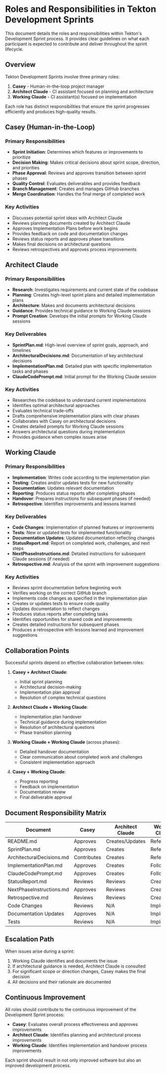 # Roles and Responsibilities in Tekton Development Sprints

This document details the roles and responsibilities within Tekton's Development Sprint process. It provides clear guidelines on what each participant is expected to contribute and deliver throughout the sprint lifecycle.

## Overview

Tekton Development Sprints involve three primary roles:

1. **Casey** - Human-in-the-loop project manager
2. **Architect Claude** - CI assistant focused on planning and architecture
3. **Working Claude** - CI assistant(s) focused on implementation

Each role has distinct responsibilities that ensure the sprint progresses efficiently and produces high-quality results.

## Casey (Human-in-the-Loop)

### Primary Responsibilities

- **Sprint Initiation**: Determines which features or improvements to prioritize
- **Decision Making**: Makes critical decisions about sprint scope, direction, and priorities
- **Phase Approval**: Reviews and approves transition between sprint phases
- **Quality Control**: Evaluates deliverables and provides feedback
- **Branch Management**: Creates and manages GitHub branches
- **Merge Coordination**: Handles the final merge of completed work

### Key Activities

- Discusses potential sprint ideas with Architect Claude
- Reviews planning documents created by Architect Claude
- Approves Implementation Plans before work begins
- Provides feedback on code and documentation changes
- Reviews status reports and approves phase transitions
- Makes final decisions on architectural questions
- Reviews retrospectives and approves process improvements

## Architect Claude

### Primary Responsibilities

- **Research**: Investigates requirements and current state of the codebase
- **Planning**: Creates high-level sprint plans and detailed implementation plans
- **Architecture**: Makes and documents architectural decisions
- **Guidance**: Provides technical guidance to Working Claude sessions
- **Prompt Creation**: Develops the initial prompts for Working Claude sessions

### Key Deliverables

- **SprintPlan.md**: High-level overview of sprint goals, approach, and timelines
- **ArchitecturalDecisions.md**: Documentation of key architectural decisions
- **ImplementationPlan.md**: Detailed plan with specific implementation tasks and phases
- **ClaudeCodePrompt.md**: Initial prompt for the Working Claude session

### Key Activities

- Researches the codebase to understand current implementations
- Identifies optimal architectural approaches
- Evaluates technical trade-offs
- Drafts comprehensive implementation plans with clear phases
- Collaborates with Casey on architectural decisions
- Creates detailed prompts for Working Claude sessions
- Answers architectural questions during implementation
- Provides guidance when complex issues arise

## Working Claude

### Primary Responsibilities

- **Implementation**: Writes code according to the implementation plan
- **Testing**: Creates and/or updates tests for new functionality
- **Documentation**: Updates relevant documentation
- **Reporting**: Produces status reports after completing phases
- **Handover**: Prepares instructions for subsequent phases (if needed)
- **Retrospective**: Identifies improvements and lessons learned

### Key Deliverables

- **Code Changes**: Implementation of planned features or improvements
- **Tests**: New or updated tests for implemented functionality
- **Documentation Updates**: Updated documentation reflecting changes
- **StatusReport.md**: Report on completed work, challenges, and next steps
- **NextPhaseInstructions.md**: Detailed instructions for subsequent Claude sessions (if needed)
- **Retrospective.md**: Analysis of the sprint with improvement suggestions

### Key Activities

- Reviews sprint documentation before beginning work
- Verifies working on the correct GitHub branch
- Implements code changes as specified in the implementation plan
- Creates or updates tests to ensure code quality
- Updates documentation to reflect changes
- Produces status reports after completing tasks
- Identifies opportunities for shared code and improvements
- Creates detailed instructions for subsequent phases
- Produces a retrospective with lessons learned and improvement suggestions

## Collaboration Points

Successful sprints depend on effective collaboration between roles:

1. **Casey + Architect Claude**:
   - Initial sprint planning
   - Architectural decision-making
   - Implementation plan approval
   - Resolution of complex technical questions

2. **Architect Claude + Working Claude**:
   - Implementation plan handover
   - Technical guidance during implementation
   - Resolution of architectural questions
   - Phase transition planning

3. **Working Claude + Working Claude** (across phases):
   - Detailed handover documentation
   - Clear communication about completed work and challenges
   - Consistent implementation approach

4. **Casey + Working Claude**:
   - Progress reporting
   - Feedback on implementation
   - Documentation review
   - Final deliverable approval

## Document Responsibility Matrix

| Document | Casey | Architect Claude | Working Claude |
|----------|-------|------------------|----------------|
| README.md | Approves | Creates/Updates | References |
| SprintPlan.md | Approves | Creates | References |
| ArchitecturalDecisions.md | Contributes | Creates | References |
| ImplementationPlan.md | Approves | Creates | Follows |
| ClaudeCodePrompt.md | Approves | Creates | Follows |
| StatusReport.md | Reviews | Reviews | Creates |
| NextPhaseInstructions.md | Approves | Reviews | Creates |
| Retrospective.md | Reviews | Reviews | Creates |
| Code Changes | Reviews | N/A | Implements |
| Documentation Updates | Approves | N/A | Implements |
| Tests | Reviews | N/A | Implements |

## Escalation Path

When issues arise during a sprint:

1. Working Claude identifies and documents the issue
2. If architectural guidance is needed, Architect Claude is consulted
3. For significant scope or direction changes, Casey makes the final decision
4. All decisions and their rationale are documented

## Continuous Improvement

All roles should contribute to the continuous improvement of the Development Sprint process:

- **Casey**: Evaluates overall process effectiveness and approves improvements
- **Architect Claude**: Identifies planning and architectural process improvements
- **Working Claude**: Identifies implementation and handover process improvements

Each sprint should result in not only improved software but also an improved development process.